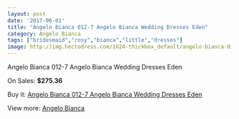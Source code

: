 ```yaml
---
layout: post
date: '2017-06-01'
title: "Angelo Bianca 012-7 Angelo Bianca Wedding Dresses Eden"
category: Angelo Bianca
tags: ["bridesmaid","rosy","bianca","little","dresses"]
image: http://img.hectodress.com/1624-thickbox_default/angelo-bianca-012-7-angelo-bianca-wedding-dresses-eden.jpg
---
```

Angelo Bianca 012-7 Angelo Bianca Wedding Dresses Eden

On Sales: **$275.36**
<a href="https://www.hectodress.com/angelo-bianca/999-angelo-bianca-012-7-angelo-bianca-wedding-dresses-eden.html"><amp-img layout="responsive" width="600" height="600" src="//img.hectodress.com/1624-thickbox_default/angelo-bianca-012-7-angelo-bianca-wedding-dresses-eden.jpg" alt="Angelo Bianca 012-7 Angelo Bianca Wedding Dresses Eden 0" /></a>

Buy it: [Angelo Bianca 012-7 Angelo Bianca Wedding Dresses Eden](https://www.hectodress.com/angelo-bianca/999-angelo-bianca-012-7-angelo-bianca-wedding-dresses-eden.html "Angelo Bianca 012-7 Angelo Bianca Wedding Dresses Eden")

View more: [Angelo Bianca](https://www.hectodress.com/14-angelo-bianca "Angelo Bianca")